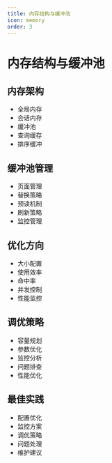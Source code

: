 ```yaml
---
title: 内存结构与缓冲池
icon: memory
order: 3
---
```


# 内存结构与缓冲池

## 内存架构
- 全局内存
- 会话内存
- 缓冲池
- 查询缓存
- 排序缓冲

## 缓冲池管理
- 页面管理
- 替换策略
- 预读机制
- 刷新策略
- 监控管理

## 优化方向
- 大小配置
- 使用效率
- 命中率
- 并发控制
- 性能监控

## 调优策略
- 容量规划
- 参数优化
- 监控分析
- 问题排查
- 性能优化

## 最佳实践
- 配置优化
- 监控方案
- 调优策略
- 问题处理
- 维护建议
